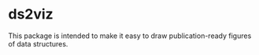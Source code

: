 # ds2viz

This package is intended to make it easy to draw publication-ready figures of data structures.
